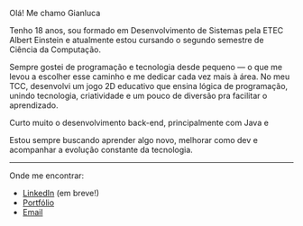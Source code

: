 Olá! Me chamo Gianluca

Tenho 18 anos, sou formado em Desenvolvimento de Sistemas pela ETEC Albert Einstein e atualmente estou cursando o segundo semestre de Ciência da Computação.

Sempre gostei de programação e tecnologia desde pequeno — o que me levou a escolher esse caminho e me dedicar cada vez mais à área. No meu TCC, desenvolvi um jogo 2D educativo que ensina lógica de programação, unindo tecnologia, criatividade e um pouco de diversão pra facilitar o aprendizado.

Curto muito o desenvolvimento back-end, principalmente com Java e 

Estou sempre buscando aprender algo novo, melhorar como dev e acompanhar a evolução constante da tecnologia. 

---

Onde me encontrar:
- [LinkedIn](#) (em breve!)
- [Portfólio](https://github.com/Gianluca0403)
- [Email](mailto:gianlucasacilote@gmail.com)


